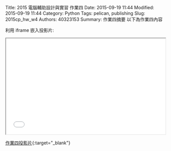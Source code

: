 Title: 2015 電腦輔助設計與實習 作業四
Date: 2015-09-19 11:44
Modified: 2015-09-19 11:44
Category: Python
Tags: pelican, publishing
Slug: 2015cp_hw_w4
Authors: 40323153
Summary: 作業四摘要
以下為作業四內容

利用 iframe 嵌入投影片:

<iframe src="simplest4.html" width="500" height="300"></iframe>

[作業四投影片](simplest4.html){:target="_blank"}

